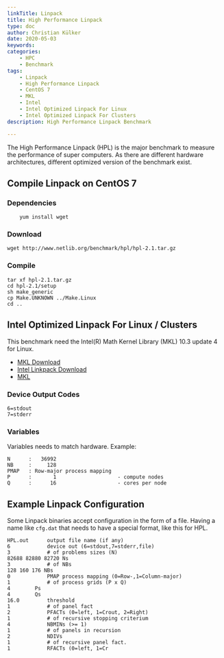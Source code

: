 ```yaml
---
linkTitle: Linpack
title: High Performance Linpack
type: doc
author: Christian Külker
date: 2020-05-03
keywords:
categories:
    - HPC
    - Benchmark
tags:
    - Linpack
    - High Performance Linpack
    - CentOS 7
    - MKL
    - Intel
    - Intel Optimized Linpack For Linux
    - Intel Optimized Linpack For Clusters
description: High Performance Linpack Benchmark

---
```


The High Performance Linpack (HPL) is the major benchmark to measure the
performance of super computers. As there are different hardware architectures,
different optimized version of the benchmark exist.

## Compile Linpack on CentOS 7

### Dependencies

```shell
    yum install wget
```

### Download

```shell
wget http://www.netlib.org/benchmark/hpl/hpl-2.1.tar.gz
```

### Compile

```shell
tar xf hpl-2.1.tar.gz
cd hpl-2.1/setup
sh make_generic
cp Make.UNKNOWN ../Make.Linux
cd ..
```

## Intel Optimized Linpack For Linux / Clusters

This benchmark need the Intel(R) Math Kernel Library (MKL) 10.3 update 4 for
Linux.

* [MKL Download](http://software.intel.com/en-us/articles/intel-math-kernel-library-linpack-download/)
* [Intel Linkpack Download](http://registrationcenter-download.intel.com/akdlm/irc_nas/2169/l_lpk_p_10.3.4.007.tgz)
* [MKL](http://www.intel.com/software/products/mkl)

### Device Output Codes

```
6=stdout
7=stderr
```
### Variables

Variables needs to match hardware. Example:

```
N      :   36992
NB     :     128
PMAP   : Row-major process mapping
P      :       1                    - compute nodes
Q      :      16                    - cores per node

```

## Example Linpack Configuration

Some Linpack binaries accept configuration in the form of a file. Having a name
like `cfg.dat` that needs to have a special format, like this for HPL.

```
HPL.out      output file name (if any)
6            device out (6=stdout,7=stderr,file)
3            # of problems sizes (N)
82688 82880 82720 Ns
3            # of NBs
128 160 176 NBs
0            PMAP process mapping (0=Row-,1=Column-major) 
1            # of process grids (P x Q)
4        Ps
4        Qs
16.0         threshold
1            # of panel fact
2            PFACTs (0=left, 1=Crout, 2=Right)
1            # of recursive stopping criterium
4            NBMINs (>= 1)
1            # of panels in recursion
2            NDIVs
1            # of recursive panel fact.
1            RFACTs (0=left, 1=Cr
```



